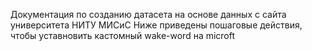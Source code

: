 Документация по созданию датасета на основе данных с сайта университета НИТУ МИСиС
Ниже приведены пошаговые действия, чтобы уставновить кастомный wake-word на microft
